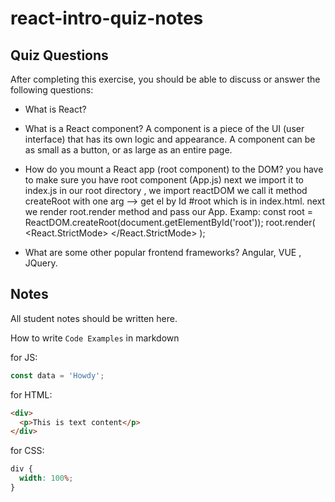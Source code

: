 # react-intro-quiz-notes

## Quiz Questions

After completing this exercise, you should be able to discuss or answer the following questions:

- What is React?

- What is a React component?
  A component is a piece of the UI (user interface) that has its own logic and appearance.
  A component can be as small as a button, or as large as an entire page.

- How do you mount a React app (root component) to the DOM?
  you have to make sure you have root component (App.js) next we import it to index.js in our root directory , we import reactDOM we call it method createRoot with one arg --> get el by Id #root which is in index.html.
  next we render root.render method and pass our App.
  Examp:
  const root = ReactDOM.createRoot(document.getElementById('root'));
  root.render(
  <React.StrictMode>
  <App />
  </React.StrictMode>
  );

- What are some other popular frontend frameworks?
  Angular, VUE , JQuery.

## Notes

All student notes should be written here.

How to write `Code Examples` in markdown

for JS:

```javascript
const data = 'Howdy';
```

for HTML:

```html
<div>
  <p>This is text content</p>
</div>
```

for CSS:

```css
div {
  width: 100%;
}
```
